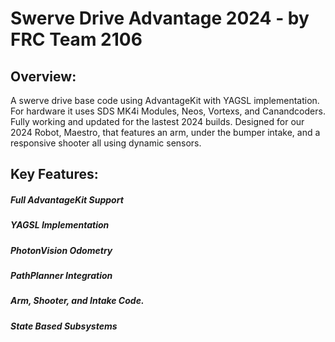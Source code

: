 # Swerve Drive Advantage 2024 - by FRC Team 2106

## Overview:
A swerve drive base code using AdvantageKit with YAGSL implementation. For hardware it uses SDS MK4i Modules, Neos,
Vortexs, and Canandcoders. Fully working and updated for the lastest 2024 builds. Designed for our 2024 Robot, Maestro, that
features an arm, under the bumper intake, and a responsive shooter all using dynamic sensors. 

## Key Features:
##### Full AdvantageKit Support
##### YAGSL Implementation
##### PhotonVision Odometry
##### PathPlanner Integration
##### Arm, Shooter, and Intake Code.
##### State Based Subsystems
